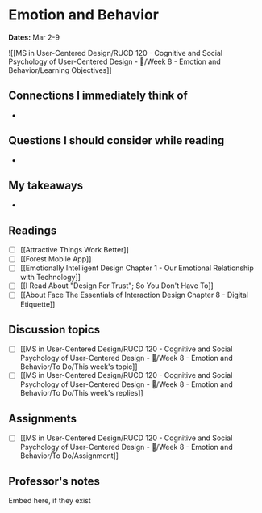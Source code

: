 # Emotion and Behavior
**Dates:** Mar 2-9

![[MS in User-Centered Design/RUCD 120 - Cognitive and Social Psychology of User-Centered Design - 💾/Week 8 - Emotion and Behavior/Learning Objectives]]

## Connections I immediately think of
- 

## Questions I should consider while reading
- 

## My takeaways
- 


## Readings
- [ ] [[Attractive Things Work Better]]
- [ ] [[Forest Mobile App]]
- [ ] [[Emotionally Intelligent Design Chapter 1 - Our Emotional Relationship with Technology]]
- [ ] [[I Read About "Design For Trust"; So You Don't Have To]]
- [ ] [[About Face The Essentials of Interaction Design Chapter 8 - Digital Etiquette]]

## Discussion topics
- [ ] [[MS in User-Centered Design/RUCD 120 - Cognitive and Social Psychology of User-Centered Design - 💾/Week 8 - Emotion and Behavior/To Do/This week's topic]]
- [ ] [[MS in User-Centered Design/RUCD 120 - Cognitive and Social Psychology of User-Centered Design - 💾/Week 8 - Emotion and Behavior/To Do/This week's replies]]

## Assignments
- [ ] [[MS in User-Centered Design/RUCD 120 - Cognitive and Social Psychology of User-Centered Design - 💾/Week 8 - Emotion and Behavior/To Do/Assignment]]

## Professor's notes
Embed here, if they exist